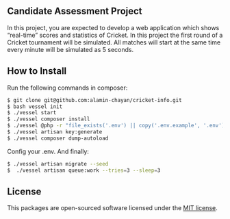 ## Candidate Assessment Project

In this project, you are expected to develop a web application which shows “real-time” scores
and statistics of Cricket. In this project the first round of a Cricket tournament will be simulated.
All matches will start at the same time every minute will be simulated as 5 seconds.

## How to Install

Run the following commands in composer: 

```bash
$ git clone git@github.com:alamin-chayan/cricket-info.git
$ bash vessel init
$ ./vessel start
$ ./vessel composer install
$ ./vessel @php -r "file_exists('.env') || copy('.env.example', '.env');"
$ ./vessel artisan key:generate
$ ./vessel composer dump-autoload
```

Config your .env. And finally:

```bash
$ ./vessel artisan migrate --seed
$  ./vessel artisan queue:work --tries=3 --sleep=3
```

## License

This packages are open-sourced software licensed under the [MIT license](http://opensource.org/licenses/MIT).